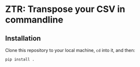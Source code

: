 ZTR: Transpose your CSV in commandline
======================================

Installation
------------

Clone this repository to your local machine, `cd` into it, and then:

    pip install .

